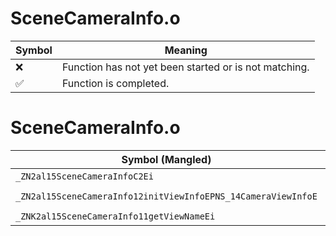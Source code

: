 # SceneCameraInfo.o
| Symbol | Meaning 
| ------------- | ------------- 
| :x: | Function has not yet been started or is not matching. 
| :white_check_mark: | Function is completed. 


# SceneCameraInfo.o
| Symbol (Mangled) | Symbol (Demangled) | Decompiled? |
| ------------- |  ------------- | ------------- |
| `_ZN2al15SceneCameraInfoC2Ei` | `al::SceneCameraInfo::SceneCameraInfo(int)` | :x: |
| `_ZN2al15SceneCameraInfo12initViewInfoEPNS_14CameraViewInfoE` | `al::SceneCameraInfo::initViewInfo(al::CameraViewInfo *)` | :x: |
| `_ZNK2al15SceneCameraInfo11getViewNameEi` | `al::SceneCameraInfo::getViewName(int)const` | :x: |
